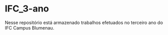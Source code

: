 # IFC_3-ano
Nesse repositório está armazenado trabalhos efetuados no terceiro ano do IFC Campus Blumenau.
